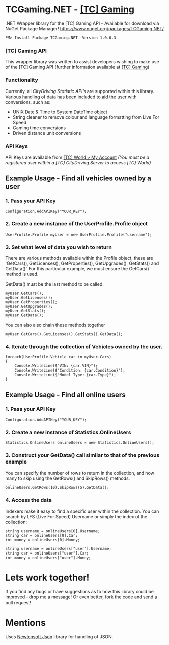 # TCGaming.NET - [[TC] Gaming](https://tc-gaming.co.uk)
.NET Wrapper library for the [TC] Gaming API - Available for download via NuGet Package Manager! https://www.nuget.org/packages/TCGaming.NET/

```PM> Install-Package TCGaming.NET -Version 1.0.0.3```

### [TC] Gaming API
This wrapper library was written to assist developers wishing to make use of the [TC] Gaming API (further information available at [[TC] Gaming](https://apidocs.tc-gaming.co.uk))

### Functionality
Currently, all *CityDriving Statistic API's* are supported within this library. Various handling of data has been included to aid the user with conversions, such as:

- UNIX Date & Time to System.DateTime object
- String cleaner to remove colour and language formatting from Live For Speed
- Gaming time conversions
- Driven distance unit conversions

### API Keys
API Keys are available from [[TC] World > My Account](https://world.city-driving.co.uk/?page=myaccount) *(You must be a registered user within a [TC] CityDriving Server to access [TC] World)*

## Example Usage - Find all vehicles owned by a user

### 1. Pass your API Key
```
Configuration.AddAPIKey("YOUR_KEY");
```

### 2. Create a new instance of the UserProfile.Profile object
```
UserProfile.Profile myUser = new UserProfile.Profile("username");
```

### 3. Set what level of data you wish to return 
There are various methods available within the Profile object, these are 'GetCars(), GetLicenses(), GetProperties(), GetUpgrades(), GetStats() and GetData()'. For this particular example, we must ensure the GetCars() method is used.

GetData() must be the last method to be called.
```
myUser.GetCars();
myUser.GetLicenses();
myUser.GetProperties();
myUser.GetUpgrades();
myUser.GetStats();
myUser.GetData();
```
You can also also chain these methods together
```
myUser.GetCars().GetLicenses().GetStats().GetData();
```

### 4. Iterate through the collection of Vehicles owned by the user.
```
foreach(UserProfile.Vehicle car in myUser.Cars)
{
    Console.WriteLine($"VIN: {car.VIN}");
    Console.WriteLine($"Condition: {car.Condition}");
    Console.WriteLine($"Model Type: {car.Type}");
}
```

## Example Usage - Find all online users

### 1. Pass your API Key
```
Configuration.AddAPIKey("YOUR_KEY");
```

### 2. Create a new instance of Statistics.OnlineUsers
```
Statistics.OnlineUsers onlineUsers = new Statistics.OnlineUsers();
```

### 3. Construct your GetData() call similar to that of the previous example
You can specify the number of rows to return in the collection, and how many to skip using the GetRows() and SkipRows() methods.
```
onlineUsers.GetRows(10).SkipRows(5).GetData();
```

### 4. Access the data
Indexers make it easy to find a specific user within the collection. You can search by LFS (Live For Speed) Username or simply the index of the collection:

```
string username = onlineUsers[0].Username;
string car = onlineUsers[0].Car;
int money = onlineUsers[0].Money;
```

```
string username = onlineUsers["user"].Username;
string car = onlineUsers["user"].Car;
int money = onlineUsers["user"].Money;
```
# Lets work together!
If you find any bugs or have suggestions as to how this library could be improved - drop me a message! Or even better, fork the code and send a pull request!

# Mentions
Uses [Newtonsoft.Json](https://github.com/JamesNK/Newtonsoft.Json) library for handling of JSON.

